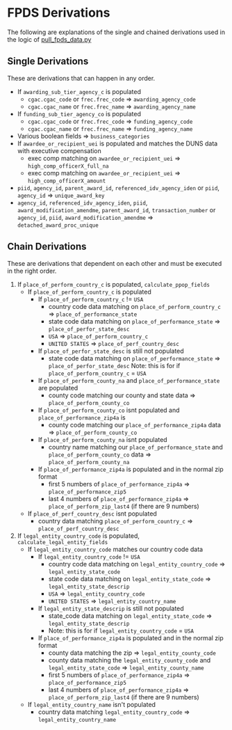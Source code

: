 # FPDS Derivations

The following are explanations of the single and chained derivations used in the logic of [pull\_fpds\_data.py](../dataactcore/scripts/pull_fpds_data.py) 

## Single Derivations

These are derivations that can happen in any order.
- If `awarding_sub_tier_agency_c` is populated
	- `cgac.cgac_code` or `frec.frec_code` => `awarding_agency_code`
	- `cgac.cgac_name` or `frec.frec_name` => `awarding_agency_name`
- If `funding_sub_tier_agency_co` is populated
	- `cgac.cgac_code` or `frec.frec_code` => `funding_agency_code`
	- `cgac.cgac_name` or `frec.frec_name` => `funding_agency_name`
- Various boolean fields => `business_categories`
- If `awardee_or_recipient_uei` is populated and matches the DUNS data with executive compensation 
    - exec comp matching on `awardee_or_recipient_uei` => `high_comp_officerX_full_na`
	- exec comp matching on `awardee_or_recipient_uei` => `high_comp_officerX_amount`
- `piid`, `agency_id`, `parent_award_id`, `referenced_idv_agency_iden` or `piid`, `agency_id` => `unique_award_key`
- `agency_id`, `referenced_idv_agency_iden`, `piid`, `award_modification_amendme`, `parent_award_id`, `transaction_number` or `agency_id`, `piid`, `award_modification_amendme` => `detached_award_proc_unique`

## Chain Derivations

These are derivations that dependent on each other and must be executed in the right order.
1. If `place_of_perform_country_c` is populated, `calculate_ppop_fields`
	- If `place_of_perform_country_c` is populated
		- If `place_of_perform_country_c` != `USA`
			- country code data matching on `place_of_perform_country_c` => `place_of_performance_state`
			- state code data matching on `place_of_performance_state` => `place_of_perfor_state_desc`
			- `USA` => `place_of_perform_country_c`
			- `UNITED STATES` => `place_of_perf_country_desc`
		- If `place_of_perfor_state_desc` is still not populated
			- state code data matching on `place_of_performance_state` => `place_of_perfor_state_desc`
			Note: this is for if `place_of_perform_country_c` = `USA`
		- If `place_of_perform_county_na` and `place_of_performance_state` are populated
			- county code matching our county and state data => `place_of_perform_county_co`
		- If `place_of_perform_county_co` isnt populated and `place_of_performance_zip4a` is
			- county code matching our `place_of_performance_zip4a` data => `place_of_perform_county_co`
		- If `place_of_perform_county_na` isnt populated
			- country name matching our `place_of_performance_state` and `place_of_perform_county_co` data => `place_of_perform_county_na`
		- If `place_of_performance_zip4a` is populated and in the normal zip format
			- first 5 numbers of `place_of_performance_zip4a` => `place_of_performance_zip5`
			- last 4 numbers of `place_of_performance_zip4a` => `place_of_perform_zip_last4` (if there are 9 numbers)
	- If `place_of_perf_country_desc` isnt populated
		- country data matching `place_of_perform_country_c` => `place_of_perf_country_desc`
2. If `legal_entity_country_code` is populated, `calculate_legal_entity_fields`
	- If `legal_entity_country_code` matches our country code data
		- If `legal_entity_country_code` != `USA`
			- country code data matching on `legal_entity_country_code` => `legal_entity_state_code`
			- state code data matching on `legal_entity_state_code` => `legal_entity_state_descrip`
			- `USA` => `legal_entity_country_code`
			- `UNITED STATES` => `legal_entity_country_name`
		- If `legal_entity_state_descrip` is still not populated
			- state_code data matching on `legal_entity_state_code` => `legal_entity_state_descrip`
			- Note: this is for if `legal_entity_country_code` = `USA`
		- If `place_of_performance_zip4a` is populated and in the normal zip format
			- county data matching the zip => `legal_entity_county_code`
			- county data matching the `legal_entity_county_code` and `legal_entity_state_code` => `legal_entity_county_name`
			- first 5 numbers of `place_of_performance_zip4a` => `place_of_performance_zip5`
			- last 4 numbers of `place_of_performance_zip4a` => `place_of_perform_zip_last4` (if there are 9 numbers)
	- If `legal_entity_country_name` isn't populated
		- country data matching `legal_entity_country_code` => `legal_entity_country_name`